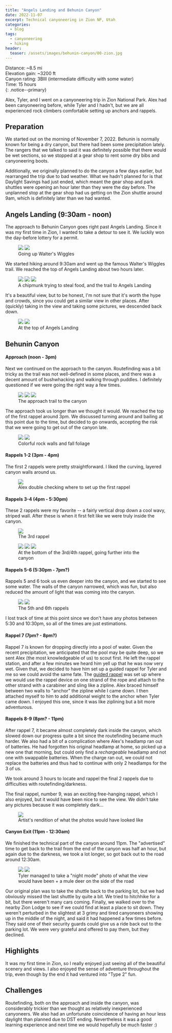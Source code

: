 ```yaml
---
title: "Angels Landing and Behunin Canyon"
date: 2022-11-07
excerpt: Technical canyoneering in Zion NP, Utah
categories:
  - blog
tags:
  - canyoneering
  - hiking
header:
  teaser: /assets/images/behunin-canyon/00-zion.jpg
---
```


<div>
Distance: ~8.5 mi <br />
Elevation gain: ~3200 ft <br />
Canyon rating: 3BIII (intermediate difficulty with some water) <br />
Time: 15 hours
</div>
{: .notice--primary}

Alex, Tyler, and I went on a canyoneering trip in Zion National Park. Alex had been canyoneering before, while Tyler and I hadn't, but we are all experienced rock climbers comfortable setting up anchors and rappels. 

## Preparation

We started out on the morning of November 7, 2022. Behunin is normally known for being a dry canyon, but there had been some precipitation lately. The rangers that we talked to said it was definitely possible that there would be wet sections, so we stopped at a gear shop to rent some dry bibs and canyoneering boots.

Additionally, we originally planned to do the canyon a few days earlier, but rearranged the trip due to bad weather. What we hadn't planned for is that Daylight Savings had just ended, which meant the gear shop and park shuttles were opening an hour later than they were the day before. The unplanned stop at the gear shop had us getting on the Zion shuttle around 9am, which is definitely later than we had wanted. 

## Angels Landing (9:30am - noon)

The approach to Behunin Canyon goes right past Angels Landing. Since it was my first time in Zion, I wanted to take a detour to see it. We luckily won the day-before lottery for a permit. 

<figure class="half">
  <img src="/assets/images/behunin-canyon/00-zion.jpg">
  <img src="/assets/images/behunin-canyon/02-wiggles.jpg">
  <figcaption>Going up Walter's Wiggles</figcaption>
</figure>

We started hiking around 9:30am and went up the famous Walter's Wiggles trail. We reached the top of Angels Landing about two hours later. 

<figure class="third">
  <img src="/assets/images/behunin-canyon/01-chipmunk.jpg">
  <img src="/assets/images/behunin-canyon/03-landing.jpg">
  <img src="/assets/images/behunin-canyon/04-view.jpg">
  <figcaption>A chipmunk trying to steal food, and the trail to Angels Landing</figcaption>
</figure>

It's a beautiful view, but to be honest, I'm not sure that it's worth the hype and crowds, since you could get a similar view in other places. After (quickly) taking in the view and taking some pictures, we descended back down.

<figure class="half">
  <img src="/assets/images/behunin-canyon/05-angels-landing.jpg">
  <img src="/assets/images/behunin-canyon/06-view.jpg">
  <figcaption>At the top of Angels Landing</figcaption>
</figure>

## Behunin Canyon

#### Approach (noon - 3pm)

Next we continued on the approach to the canyon. Routefinding was a bit tricky as the trail was not well-defined in some places, and there was a decent amount of bushwhacking and walking through puddles. I definitely questioned if we were going the right way a few times. 

<figure class="third">
  <img src="/assets/images/behunin-canyon/07-bridge.jpg">
  <img src="/assets/images/behunin-canyon/08-snow.jpg">
  <img src="/assets/images/behunin-canyon/12-walls.jpg">
  <figcaption>The approach trail to the canyon</figcaption>
</figure>

The approach took us longer than we thought it would. We reached the top of the first rappel around 3pm. We discussed turning around and bailing at this point due to the time, but decided to go onwards, accepting the risk that we were going to get out of the canyon late. 

<figure class="half">
  <img src="/assets/images/behunin-canyon/09-walls.jpg">
  <img src="/assets/images/behunin-canyon/13-foliage.jpg">
  <figcaption>Colorful rock walls and fall foliage</figcaption>
</figure>

#### Rappels 1-2 (3pm - 4pm)

The first 2 rappels were pretty straightforward. I liked the curving, layered canyon walls around us. 

<figure>
  <img src="/assets/images/behunin-canyon/14-first-rap.jpg">
  <figcaption>Alex double checking where to set up the first rappel</figcaption>
</figure>

#### Rappels 3-4 (4pm - 5:30pm)

These 2 rappels were my favorite -- a fairly vertical drop down a cool wavy, striped wall. After these is when it first felt like we were truly inside the canyon.

<figure>
  <img src="/assets/images/behunin-canyon/15-third-rap.jpg">
  <figcaption>The 3rd rappel</figcaption>
</figure>

<figure class="third">
  <img src="/assets/images/behunin-canyon/16-third-rap.jpg">
  <img src="/assets/images/behunin-canyon/17-in-canyon.jpg">
  <img src="/assets/images/behunin-canyon/18-in-canyon.jpg">
  <figcaption>At the bottom of the 3rd/4th rappel, going further into the canyon</figcaption>
</figure>

#### Rappels 5-6 (5:30pm - 7pm?)

Rappels 5 and 6 took us even deeper into the canyon, and we started to see some water. The walls of the canyon narrowed, which was fun, but also reduced the amount of light that was coming into the canyon. 

<figure class="half">
  <img src="/assets/images/behunin-canyon/19-fifth-rap.jpg">
  <img src="/assets/images/behunin-canyon/20-sixth-rap.jpg">
  <figcaption>The 5th and 6th rappels</figcaption>
</figure>

I lost track of time at this point since we don't have any photos between 5:30 and 10:30pm, so all of the times are just estimations. 

#### Rappel 7 (7pm? - 8pm?)

Rappel 7 is known for dropping directly into a pool of water. Given the recent precipitation, we anticipated that the pool may be quite deep, so we sent Alex (the most knowledgeable of us) to scout first. He left the rappel station, and after a few minutes we heard him yell up that he was now very wet. Given that, we decided to have him set up a guided rappel for Tyler and me so we could avoid the same fate. The [guided rappel](https://dyeclan.com/outdoors101/canyoneering101/?page=guided-rappels) was set up where we would use the rappel device on one strand of the rope and attach to the other strand with a carabiner and sling like a zipline. Alex braced himself between two walls to "anchor" the zipline while I came down. I then attached myself to him to add additional weight to the anchor when Tyler came down. I enjoyed this one, since it was like ziplining but a bit more adventurous. 

#### Rappels 8-9 (8pm? - 11pm)

After rappel 7, it became almost completely dark inside the canyon, which slowed down our progress quite a bit since the routefinding became much harder. We also had a bit of a complication where Alex's headlamp ran out of batteries. He had forgotten his original headlamp at home, so picked up a new one that morning, but could only find a *rechargeable* headlamp and not one with swappable batteries. When the charge ran out, we could not replace the batteries and thus had to continue with only 2 headlamps for the 3 of us. 

We took around 3 hours to locate and rappel the final 2 rappels due to difficulties with routefinding/darkness.

The final rappel, number 9, was an exciting free-hanging rappel, which I also enjoyed, but it would have been nice to see the view. We didn't take any pictures because it was completely dark... 

<figure class="half-solo">
  <img src="/assets/images/behunin-canyon/21-artists-rendition.jpg">
  <figcaption>Artist's rendition of what the photos would have looked like</figcaption>
</figure>

#### Canyon Exit (11pm - 12:30am)

We finished the technical part of the canyon around 11pm. The "advertised" time to get back to the trail from the end of the canyon was half an hour, but again due to the darkness, we took a lot longer, so got back out to the road around 12:30am.

<figure class="split">
  <img class="img2" src="/assets/images/behunin-canyon/22-night-mode.jpg">
  <img class="img1" src="/assets/images/behunin-canyon/23-mule-deer.jpg">
  <figcaption>Tyler managed to take a "night mode" photo of what the view would have been + a mule deer on the side of the road</figcaption>
</figure>

Our original plan was to take the shuttle back to the parking lot, but we had obviously missed the last shuttle by quite a bit. We tried to hitchhike for a bit, but there weren't many cars coming. Finally, we walked over to the nearby Zion Lodge to see if we could find at least a place to sit down. They weren't perturbed in the slightest at 3 grimy and tired canyoneers showing up in the middle of the night, and said it had happened a few times before. They said one of their security guards could give us a ride back out to the parking lot. We were very grateful and offered to pay them, but they declined. 

## Highlights

It was my first time in Zion, so I really enjoyed just seeing all of the beautiful scenery and views. I also enjoyed the sense of adventure throughout the trip, even though by the end it had ventured into "Type 2" fun. 

## Challenges

Routefinding, both on the approach and inside the canyon, was considerably trickier than we thought as relatively inexperienced canyoneers. We also had an unfortunate coincidence of having an hour less daylight than planned due to DST ending. Nevertheless it was a good learning experience and next time we would hopefully be much faster :)